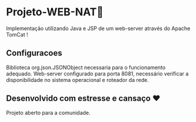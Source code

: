# Projeto-WEB-NAT📜

Implementação utilizando Java e JSP de um web-server através do Apache TomCat !

## Configuracoes 

  Biblioteca org.json.JSONObject necessaria para o funcionamento adequado.
  Web-server configurado para porta 8081, necessário verificar a disponibilidade no sistema operacional e roteador da rede.

## Desenvolvido com estresse e cansaço  ❤️

Projeto aberto para a comunidade.
